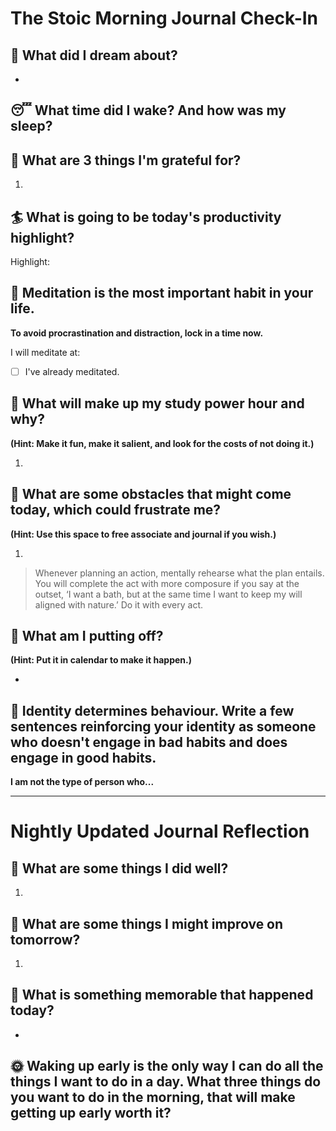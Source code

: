 #  The Stoic Morning Journal Check-In

## 🛌 What did I dream about?

-

## 😴 What time did I wake? And how was my sleep?

## 🙏 What are 3 things I'm grateful for?

1.

## 🏄 What is going to be today's productivity highlight?

Highlight:

## 🧘 Meditation is the most important habit in your life.

**To avoid procrastination and distraction, lock in a time now.**

I will meditate at:

- [ ]  I've already meditated.

## 🧨 What will make up my study power hour and why?

**(Hint: Make it fun, make it salient, and look for the costs of not doing it.)**

1.

## 🛑 What are some obstacles that might come today, which could frustrate me?

**(Hint: Use this space to free associate and journal if you wish.)**

1.

> Whenever planning an action, mentally rehearse what the plan entails. You will complete the act with more composure if you say at the outset, ‘I want a bath, but at the same time I want to keep my will aligned with nature.’ Do it with every act.

## 💪 What am I putting off?

**(Hint: Put it in calendar to make it happen.)**

-

## 🤤 Identity determines behaviour. Write a few sentences reinforcing your identity as someone who doesn't engage in bad habits and does engage in good habits.

**I am not the type of person who...**

---

# Nightly Updated Journal Reflection


## 👏 What are some things I did well?

1.

## 📝 What are some things I might improve on tomorrow?

1.

## 📂 What is something memorable that happened today?

-

## 🌞  Waking up early is the only way I can do all the things I want to do in a day. What three things do you want to do in the morning, that will make getting up early worth it?

